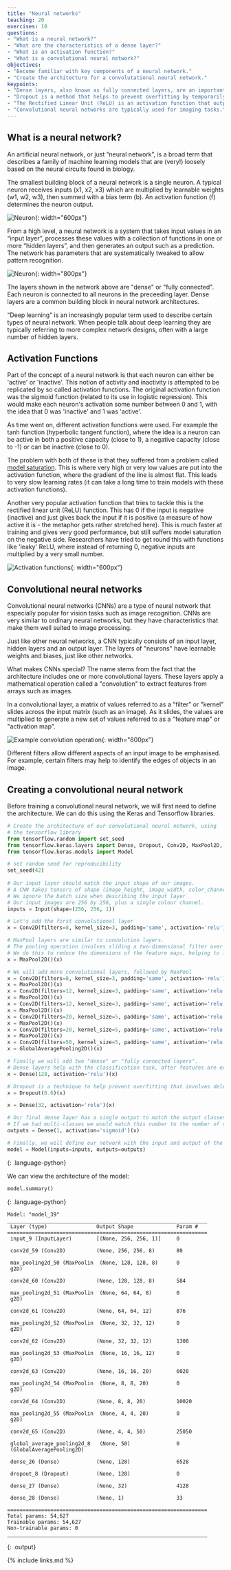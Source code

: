 ```yaml
---
title: "Neural networks"
teaching: 20
exercises: 10
questions:
- "What is a neural network?"
- "What are the characteristics of a dense layer?"
- "What is an activation function?"
- "What is a convolutional neural network?"
objectives:
- "Become familiar with key components of a neural network."
- "Create the architecture for a convolutational neural network."
keypoints:
- "Dense layers, also known as fully connected layers, are an important building block in most neural network architectures. In a dense layer, each neuron is connected to every neuron in the preceeding layer."
- "Dropout is a method that helps to prevent overfitting by temporarily removing neurons from the network."
- "The Rectified Linear Unit (ReLU) is an activation function that outputs an input if it is positive, and outputs zero if it is not."
- "Convolutional neural networks are typically used for imaging tasks."
---
```


## What is a neural network?

An artificial neural network, or just “neural network”, is a broad term that describes a family of machine learning models that are (very!) loosely based on the neural circuits found in biology.

The smallest building block of a neural network is a single neuron. A typical neuron receives inputs (x1, x2, x3) which are multiplied by learnable weights (w1, w2, w3), then summed with a bias term (b). An activation function (f) determines the neuron output.

![Neuron](../fig/neuron.png){: width="600px"}

From a high level, a neural network is a system that takes input values in an “input layer”, processes these values with a collection of functions in one or more “hidden layers”, and then generates an output such as a prediction. The network has parameters that are systematically tweaked to allow pattern recognition.

![Neuron](../fig/simple_neural_network.png){: width="800px"}

The layers shown in the network above are "dense" or "fully connected". Each neuron is connected to all neurons in the preceeding layer. Dense layers are a common building block in neural network architectures.

“Deep learning” is an increasingly popular term used to describe certain types of neural network. When people talk about deep learning they are typically referring to more complex network designs, often with a large number of hidden layers.

## Activation Functions

Part of the concept of a neural network is that each neuron can either be 'active' or 'inactive'. This notion of activity and inactivity is attempted to be replicated by so called activation functions. The original activation function was the sigmoid function (related to its use in logistic regression). This would make each neuron's activation some number between 0 and 1, with the idea that 0 was 'inactive' and 1 was 'active'.

As time went on, different activation functions were used. For example the tanh function (hyperbolic tangent function), where the idea is a neuron can be active in both a positive capacity (close to 1), a negative capacity (close to -1) or can be inactive (close to 0).

The problem with both of these is that they suffered from a problem called [model saturation](http://vigir.missouri.edu/~gdesouza/Research/Conference_CDs/IEEE_SSCI_2015/data/7560b423.pdf). This is where very high or very low values are put into the activation function, where the gradient of the line is almost flat. This leads to very slow learning rates (it can take a long time to train models with these activation functions).

Another very popular activation function that tries to tackle this is the rectified linear unit (ReLU) function. This has 0 if the input is negative (inactive) and just gives back the input if it is positive (a measure of how active it is - the metaphor gets rather stretched here). This is much faster at training and gives very good performance, but still suffers model saturation on the negative side. Researchers have tried to get round this with functions like 'leaky' ReLU, where instead of returning 0, negative inputs are multiplied by a very small number.

![Activation functions](../fig/ActivationFunctions.png){: width="600px"}

## Convolutional neural networks

Convolutional neural networks (CNNs) are a type of neural network that especially popular for vision tasks such as image recognition. CNNs are very similar to ordinary neural networks, but they have characteristics that make them well suited to image processing.

Just like other neural networks, a CNN typically consists of an input layer, hidden layers and an output layer. The layers of "neurons" have learnable weights and biases, just like other networks.

What makes CNNs special? The name stems from the fact that the architecture includes one or more convolutional layers. These layers apply a mathematical operation called a "convolution" to extract features from arrays such as images.

In a convolutional layer, a matrix of values referred to as a "filter" or "kernel" slides across the input matrix (such as an image). As it slides, the values are multiplied to generate a new set of values referred to as a "feature map" or "activation map".

![Example convolution operation](../fig/placeholder.png){: width="800px"}

Different filters allow different aspects of an input image to be emphasised. For example, certain filters may help to identify the edges of objects in an image.

## Creating a convolutional neural network

Before training a convolutional neural network, we will first need to define the architecture. We can do this using the Keras and Tensorflow libraries.

```python
# Create the architecture of our convolutional neural network, using
# the tensorflow library
from tensorflow.random import set_seed
from tensorflow.keras.layers import Dense, Dropout, Conv2D, MaxPool2D, Input, GlobalAveragePooling2D
from tensorflow.keras.models import Model

# set random seed for reproducibility
set_seed(42)
 
# Our input layer should match the input shape of our images.
# A CNN takes tensors of shape (image_height, image_width, color_channels)
# We ignore the batch size when describing the input layer
# Our input images are 256 by 256, plus a single colour channel.
inputs = Input(shape=(256, 256, 1))

# Let's add the first convolutional layer
x = Conv2D(filters=8, kernel_size=3, padding='same', activation='relu')(inputs)

# MaxPool layers are similar to convolution layers. 
# The pooling operation involves sliding a two-dimensional filter over each channel of feature map and summarising the features.
# We do this to reduce the dimensions of the feature maps, helping to limit the amount of computation done by the network.
x = MaxPool2D()(x)

# We will add more convolutional layers, followed by MaxPool
x = Conv2D(filters=8, kernel_size=3, padding='same', activation='relu')(x)
x = MaxPool2D()(x)
x = Conv2D(filters=12, kernel_size=3, padding='same', activation='relu')(x)
x = MaxPool2D()(x)
x = Conv2D(filters=12, kernel_size=3, padding='same', activation='relu')(x)
x = MaxPool2D()(x)
x = Conv2D(filters=20, kernel_size=5, padding='same', activation='relu')(x)
x = MaxPool2D()(x)
x = Conv2D(filters=20, kernel_size=5, padding='same', activation='relu')(x)
x = MaxPool2D()(x)
x = Conv2D(filters=50, kernel_size=5, padding='same', activation='relu')(x)
x = GlobalAveragePooling2D()(x)

# Finally we will add two "dense" or "fully connected layers".
# Dense layers help with the classification task, after features are extracted.
x = Dense(128, activation='relu')(x)

# Dropout is a technique to help prevent overfitting that involves deleting neurons.
x = Dropout(0.6)(x)

x = Dense(32, activation='relu')(x)

# Our final dense layer has a single output to match the output classes.
# If we had multi-classes we would match this number to the number of classes.
outputs = Dense(1, activation='sigmoid')(x)

# Finally, we will define our network with the input and output of the network
model = Model(inputs=inputs, outputs=outputs)
```
{: .language-python}

We can view the architecture of the model:

```python
model.summary()
```
{: .language-python}

```
Model: "model_39"
_________________________________________________________________
 Layer (type)                Output Shape              Param #   
=================================================================
 input_9 (InputLayer)        [(None, 256, 256, 1)]     0         
                                                                 
 conv2d_59 (Conv2D)          (None, 256, 256, 8)       80        
                                                                 
 max_pooling2d_50 (MaxPoolin  (None, 128, 128, 8)      0         
 g2D)                                                            
                                                                 
 conv2d_60 (Conv2D)          (None, 128, 128, 8)       584       
                                                                 
 max_pooling2d_51 (MaxPoolin  (None, 64, 64, 8)        0         
 g2D)                                                            
                                                                 
 conv2d_61 (Conv2D)          (None, 64, 64, 12)        876       
                                                                 
 max_pooling2d_52 (MaxPoolin  (None, 32, 32, 12)       0         
 g2D)                                                            
                                                                 
 conv2d_62 (Conv2D)          (None, 32, 32, 12)        1308      
                                                                 
 max_pooling2d_53 (MaxPoolin  (None, 16, 16, 12)       0         
 g2D)                                                            
                                                                 
 conv2d_63 (Conv2D)          (None, 16, 16, 20)        6020      
                                                                 
 max_pooling2d_54 (MaxPoolin  (None, 8, 8, 20)         0         
 g2D)                                                            
                                                                 
 conv2d_64 (Conv2D)          (None, 8, 8, 20)          10020     
                                                                 
 max_pooling2d_55 (MaxPoolin  (None, 4, 4, 20)         0         
 g2D)                                                            
                                                                 
 conv2d_65 (Conv2D)          (None, 4, 4, 50)          25050     
                                                                 
 global_average_pooling2d_8   (None, 50)               0         
 (GlobalAveragePooling2D)                                        
                                                                 
 dense_26 (Dense)            (None, 128)               6528      
                                                                 
 dropout_8 (Dropout)         (None, 128)               0         
                                                                 
 dense_27 (Dense)            (None, 32)                4128      
                                                                 
 dense_28 (Dense)            (None, 1)                 33        
                                                                 
=================================================================
Total params: 54,627
Trainable params: 54,627
Non-trainable params: 0
_________________________________________________________________
```
{: .output}

{% include links.md %}
 



